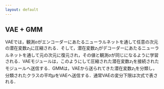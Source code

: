```yaml
---
layout: default
---
```

## VAE + GMM

VAEでは，観測$o$がエンコーダーにあたるニューラルネットを通して任意の次元の潜在変数$z_1$に圧縮される．そして，潜在変数$z_1$がデコーダーにあたるニューラルネットを通して元の次元に復元され，その値と観測$o$が同じになるように学習される．VAEモジュールは，このようにして圧縮された潜在変数$z_1$を接続されたモジュールへ送信する．GMMは，VAEから送られてきた潜在変数$z_1$を分類し，分類されたクラスの平均$\mu$をVAEへ送信する．通常VAEの変分下限は次式で表される．

